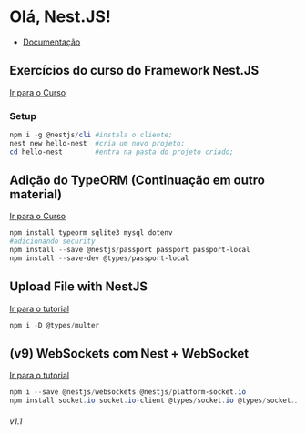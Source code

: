 # Olá, Nest.JS!
- <a href="https://docs.nestjs.com/">Documentação</a>

## Exercícios do curso do Framework Nest.JS
<a href="https://www.youtube.com/playlist?list=PLE0DHiXlN_qqRNX4KpkNKvFswCXHUwoyL">Ir para o Curso</a>

### Setup

```powershell
npm i -g @nestjs/cli #instala o cliente;
nest new hello-nest  #cria um novo projeto;
cd hello-nest        #entra na pasta do projeto criado;
```

## Adição do TypeORM (Continuação em outro material)

<a href="https://www.youtube.com/playlist?list=PLTLAlheiUm5G6yzSN0KTBbZwZS8xVKYxI"> Ir para o Curso</a>

```powershell
npm install typeorm sqlite3 mysql dotenv
#adicionando security
npm install --save @nestjs/passport passport passport-local
npm install --save-dev @types/passport-local
```

## Upload File with NestJS

<a href="https://www.youtube.com/watch?v=qPQPsRA9R7Y">Ir para o tutorial</a>
```powershell
npm i -D @types/multer

```

## (v9) WebSockets com Nest + WebSocket

<a href="https://www.youtube.com/watch?v=RGmBjliEZZ0&t=1s">Ir para o tutorial</a>
```powershell
npm i --save @nestjs/websockets @nestjs/platform-socket.io
npm install socket.io socket.io-client @types/socket.io @types/socket.io-client (no frontent)
```

###### v1.1
